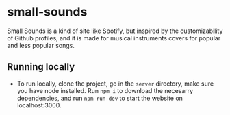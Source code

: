 # small-sounds
Small Sounds is a kind of site like Spotify, but inspired by the customizability of Github profiles, and it is made for musical instruments covers for popular and less popular songs.

## Running locally
- To run locally, clone the project, go in the ```server``` directory, make sure you have node installed. Run ```npm i``` to download the necesarry dependencies, and run ```npm run dev``` to start the website on localhost:3000.
